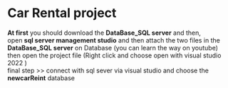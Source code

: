 # Car Rental project  
**At first** you should download the **DataBase_SQL server** and then,  
open **sql server management studio** and then attach the two files in the **DataBase_SQL server** on Database (you can learn the way on youtube)  
then open the project file (Right click and choose open with visual studio 2022 )  
final step >> connect with sql sever via visual studio and choose the **newcarReint** database 
